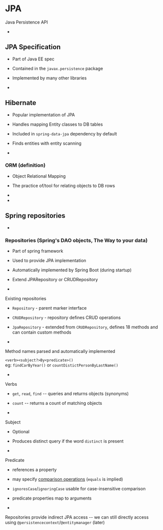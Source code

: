 # JPA

Java Persistence API

-
## JPA Specification

- Part of Java EE spec
- Contained in the `javax.persistence` package
- Implemented by many other libraries

-
## Hibernate

- Popular implementation of JPA
- Handles mapping Entity classes to DB tables
- Included in `spring-data-jpa` dependency by default
- Finds entities with entity scanning


-
### ORM (definition)

- Object Relational Mapping
- The practice of/tool for relating objects to DB rows

-
-
## Spring repositories

-
### Repositories (Spring's DAO objects, The Way to your data)

- Part of spring framework
- Used to provide JPA implementation
- Automatically implemented by Spring Boot (during startup)
- Extend JPARepository or CRUDRepository

-
Existing repositories

- `Repository` - parent marker interface
- `CRUDRepository` - repository defines CRUD operations
- `JpaRepository` - extended from `CRUDRepository`, defines 18 methods and can contain custom methods


-
Method names parsed and automatically implemented

`<verb><subject?>By<predicate>()`  
eg: `findCarByYear()` or `countDistictPersonByLastName()`  



-
Verbs

- `get`, `read`, `find` -- queries and returns objects (synonyms)
- `count` -- returns a count of matching objects

-
Subject

- Optional
- Produces distinct query if the word `distinct` is present

-
Predicate

- references a property
- may specify [comparison operations](https://docs.spring.io/spring-data/jpa/docs/current/reference/html/#_supported_query_keywords) (`equals` is implied)
- `ignoresCase`/`ignoringCase` usable for case-insensitive comparison
- predicate properties map to arguments


-
Repositories provide indirect JPA access -- we can still directly access using `@persistencecontext`/`@entitymanager` (later)



